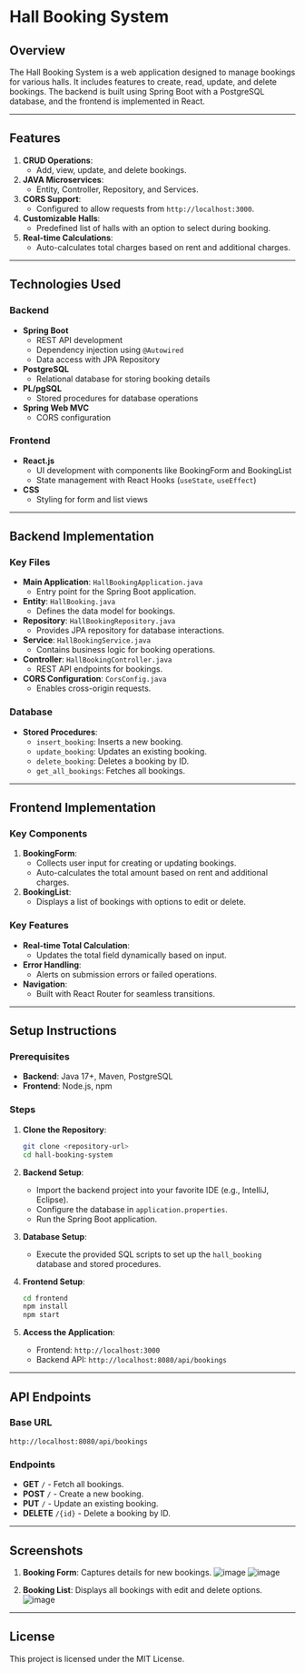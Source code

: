 # Hall Booking System

## Overview
The Hall Booking System is a web application designed to manage bookings for various halls. It includes features to create, read, update, and delete bookings. The backend is built using Spring Boot with a PostgreSQL database, and the frontend is implemented in React.

---

## Features
1. **CRUD Operations**:
   - Add, view, update, and delete bookings.
2. **JAVA Microservices**:
   - Entity, Controller, Repository, and Services.
3. **CORS Support**:
   - Configured to allow requests from `http://localhost:3000`.
4. **Customizable Halls**:
   - Predefined list of halls with an option to select during booking.
5. **Real-time Calculations**:
   - Auto-calculates total charges based on rent and additional charges.

---

## Technologies Used

### Backend
- **Spring Boot**
  - REST API development
  - Dependency injection using `@Autowired`
  - Data access with JPA Repository
- **PostgreSQL**
  - Relational database for storing booking details
- **PL/pgSQL**
  - Stored procedures for database operations
- **Spring Web MVC**
  - CORS configuration

### Frontend
- **React.js**
  - UI development with components like BookingForm and BookingList
  - State management with React Hooks (`useState`, `useEffect`)
- **CSS**
  - Styling for form and list views

---

## Backend Implementation

### Key Files
- **Main Application**: `HallBookingApplication.java`
  - Entry point for the Spring Boot application.
- **Entity**: `HallBooking.java`
  - Defines the data model for bookings.
- **Repository**: `HallBookingRepository.java`
  - Provides JPA repository for database interactions.
- **Service**: `HallBookingService.java`
  - Contains business logic for booking operations.
- **Controller**: `HallBookingController.java`
  - REST API endpoints for bookings.
- **CORS Configuration**: `CorsConfig.java`
  - Enables cross-origin requests.

### Database
- **Stored Procedures**:
  - `insert_booking`: Inserts a new booking.
  - `update_booking`: Updates an existing booking.
  - `delete_booking`: Deletes a booking by ID.
  - `get_all_bookings`: Fetches all bookings.

---

## Frontend Implementation

### Key Components
1. **BookingForm**:
   - Collects user input for creating or updating bookings.
   - Auto-calculates the total amount based on rent and additional charges.
2. **BookingList**:
   - Displays a list of bookings with options to edit or delete.

### Key Features
- **Real-time Total Calculation**:
  - Updates the total field dynamically based on input.
- **Error Handling**:
  - Alerts on submission errors or failed operations.
- **Navigation**:
  - Built with React Router for seamless transitions.

---

## Setup Instructions

### Prerequisites
- **Backend**: Java 17+, Maven, PostgreSQL
- **Frontend**: Node.js, npm

### Steps
1. **Clone the Repository**:
   ```bash
   git clone <repository-url>
   cd hall-booking-system
   ```

2. **Backend Setup**:
   - Import the backend project into your favorite IDE (e.g., IntelliJ, Eclipse).
   - Configure the database in `application.properties`.
   - Run the Spring Boot application.

3. **Database Setup**:
   - Execute the provided SQL scripts to set up the `hall_booking` database and stored procedures.

4. **Frontend Setup**:
   ```bash
   cd frontend
   npm install
   npm start
   ```

5. **Access the Application**:
   - Frontend: `http://localhost:3000`
   - Backend API: `http://localhost:8080/api/bookings`

---

## API Endpoints

### Base URL
`http://localhost:8080/api/bookings`

### Endpoints
- **GET** `/` - Fetch all bookings.
- **POST** `/` - Create a new booking.
- **PUT** `/` - Update an existing booking.
- **DELETE** `/{id}` - Delete a booking by ID.

---

## Screenshots
1. **Booking Form**: Captures details for new bookings.
   ![image](https://github.com/user-attachments/assets/77348e74-3c2b-4a45-8021-f926153d03e1)
   ![image](https://github.com/user-attachments/assets/36d17e6f-6048-43a2-b306-26262e1ca7be)

3. **Booking List**: Displays all bookings with edit and delete options.
   ![image](https://github.com/user-attachments/assets/8837db80-79b6-4de4-8a4b-90bb956684fc)


---

## License
This project is licensed under the MIT License.

